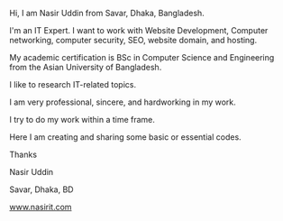 Hi, I am Nasir Uddin from Savar, Dhaka, Bangladesh. 


I'm an IT Expert. I want to work with Website Development, Computer networking, computer security, SEO, website domain, and hosting. 


My academic certification is BSc in Computer Science and Engineering from the Asian University of Bangladesh.


I like to research IT-related topics. 

I am very professional, sincere, and hardworking in my work. 

I try to do my work within a time frame.



Here I am creating and sharing some basic or essential codes.



Thanks

Nasir Uddin

Savar, Dhaka, BD

www.nasirit.com

